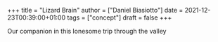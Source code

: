 +++
title = "Lizard Brain"
author = ["Daniel Biasiotto"]
date = 2021-12-23T00:39:00+01:00
tags = ["concept"]
draft = false
+++

Our companion in this lonesome trip through the valley
